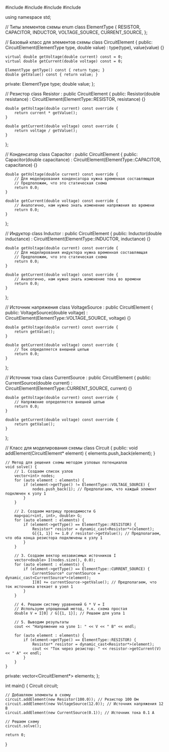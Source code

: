 #include <iostream>
#include <vector>
#include <map>
#include <cmath>

using namespace std;

// Типы элементов схемы
enum class ElementType {
    RESISTOR,
    CAPACITOR,
    INDUCTOR,
    VOLTAGE_SOURCE,
    CURRENT_SOURCE,
};

// Базовый класс для элементов схемы
class CircuitElement {
public:
    CircuitElement(ElementType type, double value) : type(type), value(value) {}

    virtual double getVoltage(double current) const = 0;
    virtual double getCurrent(double voltage) const = 0;

    ElementType getType() const { return type; }
    double getValue() const { return value; }

private:
    ElementType type;
    double value;
};

// Резистор
class Resistor : public CircuitElement {
public:
    Resistor(double resistance) : CircuitElement(ElementType::RESISTOR, resistance) {}

    double getVoltage(double current) const override {
        return current * getValue();
    }

    double getCurrent(double voltage) const override {
        return voltage / getValue();
    }
};

// Конденсатор
class Capacitor : public CircuitElement {
public:
    Capacitor(double capacitance) : CircuitElement(ElementType::CAPACITOR, capacitance) {}

    double getVoltage(double current) const override {
        // Для моделирования конденсатора нужна временная составляющая
        // Предположим, что это статическая схема
        return 0.0; 
    }

    double getCurrent(double voltage) const override {
        // Аналогично, нам нужно знать изменение напряжения во времени
        return 0.0;
    }
};

// Индуктор
class Inductor : public CircuitElement {
public:
    Inductor(double inductance) : CircuitElement(ElementType::INDUCTOR, inductance) {}

    double getVoltage(double current) const override {
        // Для моделирования индуктора нужна временная составляющая
        // Предположим, что это статическая схема
        return 0.0; 
    }

    double getCurrent(double voltage) const override {
        // Аналогично, нам нужно знать изменение тока во времени
        return 0.0;
    }
};

// Источник напряжения
class VoltageSource : public CircuitElement {
public:
    VoltageSource(double voltage) : CircuitElement(ElementType::VOLTAGE_SOURCE, voltage) {}

    double getVoltage(double current) const override {
        return getValue();
    }

    double getCurrent(double voltage) const override {
        // Ток определяется внешней цепью
        return 0.0; 
    }
};

// Источник тока
class CurrentSource : public CircuitElement {
public:
    CurrentSource(double current) : CircuitElement(ElementType::CURRENT_SOURCE, current) {}

    double getVoltage(double current) const override {
        // Напряжение определяется внешней цепью
        return 0.0; 
    }

    double getCurrent(double voltage) const override {
        return getValue();
    }
};

// Класс для моделирования схемы
class Circuit {
public:
    void addElement(CircuitElement* element) {
        elements.push_back(element);
    }

    // Метод для решения схемы методом узловых потенциалов
    void solve() {
        // 1. Создаем список узлов
        vector<int> nodes;
        for (auto element : elements) {
            if (element->getType() != ElementType::VOLTAGE_SOURCE) {
                nodes.push_back(1); // Предполагаем, что каждый элемент подключен к узлу 1
            }
        }

        // 2. Создаем матрицу проводимости G
        map<pair<int, int>, double> G;
        for (auto element : elements) {
            if (element->getType() == ElementType::RESISTOR) {
                Resistor* resistor = dynamic_cast<Resistor*>(element);
                G[{1, 1}] += 1.0 / resistor->getValue(); // Предполагаем, что оба конца резистора подключены к узлу 1
            }
        }

        // 3. Создаем вектор независимых источников I
        vector<double> I(nodes.size(), 0.0);
        for (auto element : elements) {
            if (element->getType() == ElementType::CURRENT_SOURCE) {
                CurrentSource* currentSource = dynamic_cast<CurrentSource*>(element);
                I[0] += currentSource->getValue(); // Предполагаем, что ток источника втекает в узел 1
            }
        }

        // 4. Решаем систему уравнений G * V = I
        // Используем упрощенный метод, т.к. схема простая
        double V = I[0] / G[{1, 1}]; // Решаем для узла 1

        // 5. Выводим результаты
        cout << "Напряжение на узле 1: " << V << " В" << endl;

        for (auto element : elements) {
            if (element->getType() == ElementType::RESISTOR) {
                Resistor* resistor = dynamic_cast<Resistor*>(element);
                cout << "Ток через резистор: " << resistor->getCurrent(V) << " А" << endl;
            }
        }
    }

private:
    vector<CircuitElement*> elements;
};

int main() {
    Circuit circuit;

    // Добавляем элементы в схему
    circuit.addElement(new Resistor(100.0)); // Резистор 100 Ом
    circuit.addElement(new VoltageSource(12.0)); // Источник напряжения 12 В
    circuit.addElement(new CurrentSource(0.1)); // Источник тока 0.1 А

    // Решаем схему
    circuit.solve();

    return 0;
}
